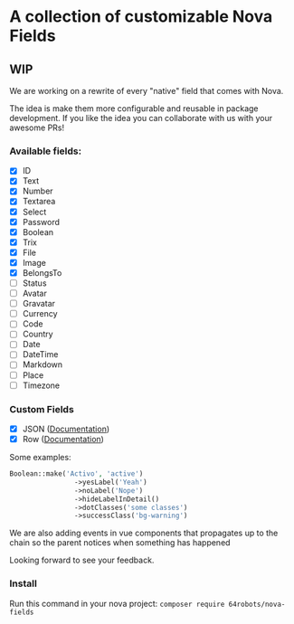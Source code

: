 # A collection of customizable Nova Fields

## WIP

We are working on a rewrite of every "native" field that comes with Nova.

The idea is make them more configurable and reusable in package development. If you like the idea you can collaborate with us with your awesome PRs!

### Available fields:

- [x] ID
- [x] Text
- [x] Number
- [x] Textarea
- [x] Select
- [x] Password
- [x] Boolean
- [x] Trix
- [x] File
- [x] Image
- [x] BelongsTo
- [ ] Status
- [ ] Avatar
- [ ] Gravatar
- [ ] Currency
- [ ] Code
- [ ] Country
- [ ] Date
- [ ] DateTime
- [ ] Markdown
- [ ] Place
- [ ] Timezone

### Custom Fields

- [x] JSON ([Documentation](docs/json.md))
- [x] Row ([Documentation](docs/row.md))

Some examples:

```php
Boolean::make('Activo', 'active')
                ->yesLabel('Yeah')
                ->noLabel('Nope')
                ->hideLabelInDetail()
                ->dotClasses('some classes')
                ->successClass('bg-warning')
```

We are also adding events in vue components that propagates up to the chain so the parent notices when something has happened

Looking forward to see your feedback.

### Install

Run this command in your nova project:
`composer require 64robots/nova-fields`
